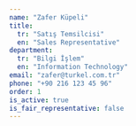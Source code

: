 ```yaml
---
name: "Zafer Küpeli"
title:
  tr: "Satış Temsilcisi"
  en: "Sales Representative"
department:
  tr: "Bilgi İşlem"
  en: "Information Technology"
email: "zafer@turkel.com.tr"
phone: "+90 216 123 45 96"
order: 1
is_active: true
is_fair_representative: false
---
```


